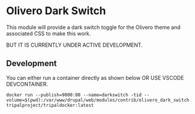 # Olivero Dark Switch

This module will provide a dark switch toggle for the Olivero theme and associated CSS to make this work.

BUT IT IS CURRENTLY UNDER ACTIVE DEVELOPMENT.

## Development

You can either run a container directly as shown below OR USE VSCODE DEVCONTAINER.
```
docker run --publish=9000:80 --name=darkswitch -tid --volume=$(pwd):/var/www/drupal/web/modules/contrib/olivero_dark_switch tripalproject/tripaldocker:latest
```
